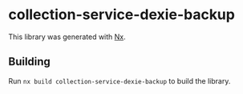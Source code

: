 # collection-service-dexie-backup

This library was generated with [Nx](https://nx.dev).

## Building

Run `nx build collection-service-dexie-backup` to build the library.
